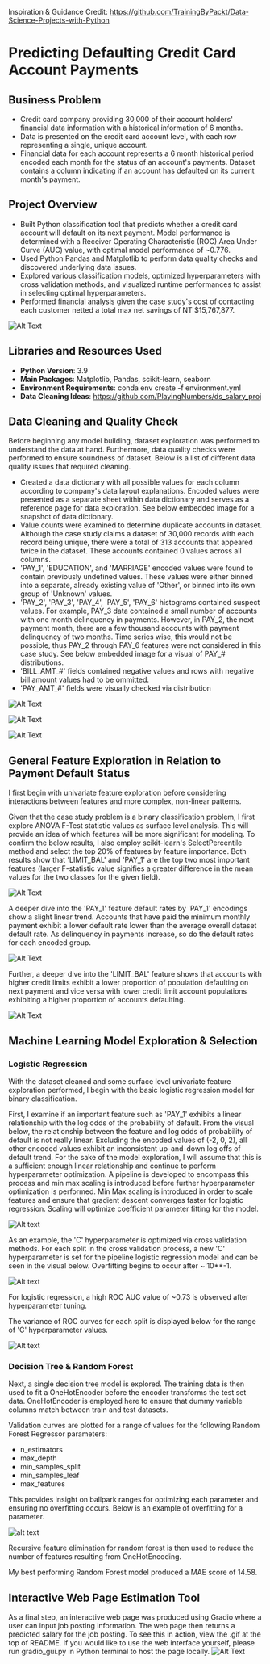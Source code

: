 
Inspiration & Guidance Credit: https://github.com/TrainingByPackt/Data-Science-Projects-with-Python

# Predicting Defaulting Credit Card Account Payments

## Business Problem
 - Credit card company providing 30,000 of their account holders' financial data information with a historical information of 6 months. 
 - Data is presented on the credit card account level, with each row representing a single, unique account.
 - Financial data for each account represents a 6 month historical period encoded each month for the status of an account's payments. Dataset contains a column indicating if an account has defaulted on its current month's payment.

## Project Overview
 - Built Python classification tool that predicts whether a credit card account will default on its next payment. Model performance is determined with a Receiver Operating Characteristic (ROC) Area Under Curve (AUC) value, with optimal model performance of ~0.776.
 - Used Python Pandas and Matplotlib to perform data quality checks and discovered underlying data issues.
 - Explored various classification models, optimized hyperparameters with cross validation methods, and visualized runtime performances to assist in selecting optimal hyperparameters.
 - Performed financial analysis given the case study's cost of contacting each customer netted a total max net savings of NT $15,767,877.

![Alt Text](https://github.com/kcao22/credit_card_defaults/blob/main/Visualizations/financial_analysis_net_savings_positive_threshold.png)

## Libraries and Resources Used

 - **Python Version**: 3.9
 - **Main Packages**: Matplotlib, Pandas, scikit-learn, seaborn
 - **Environment Requirements**: conda env create -f environment.yml
 - **Data Cleaning Ideas**: https://github.com/PlayingNumbers/ds_salary_proj

 ## Data Cleaning and Quality Check

 Before beginning any model building, dataset exploration was performed to understand the data at hand. Furthermore, data quality checks were performed to ensure soundness of dataset. Below is a list of different data quality issues that required cleaning.
 
  - Created a data dictionary with all possible values for each column according to company's data layout explanations. Encoded values were presented as a separate sheet within data dictionary and serves as a reference page for data exploration. See below embedded image for a snapshot of data dictionary.
  - Value counts were examined to determine duplicate accounts in dataset. Although the case study claims a dataset of 30,000 records with each record being unique, there were a total of 313 accounts that appeared twice in the dataset. These accounts contained 0 values across all columns.
  - 'PAY_1', 'EDUCATION', and 'MARRIAGE' encoded values were found to contain previously undefined values. These values were either binned into a separate, already existing value of 'Other', or binned into its own group of 'Unknown' values.
  - 'PAY_2', 'PAY_3', 'PAY_4', 'PAY_5', 'PAY_6' histograms contained suspect values. For example, PAY_3 data contained a small number of accounts with one month delinquency in payments. However, in PAY_2, the next payment month, there are a few thousand accounts with payment delinquency of two months. Time series wise, this would not be possible, thus PAY_2 through PAY_6 features were not considered in this case study. See below embedded image for a visual of PAY_# distributions.
  - 'BILL_AMT_#' fields contained negative values and rows with negative bill amount values had to be ommitted. 
  - 'PAY_AMT_#' fields were visually checked via distribution 
  
![Alt Text](https://github.com/kcao22/credit_card_defaults/blob/main/Visualizations/data_dictionary_preview.PNG)

![Alt Text](https://github.com/kcao22/credit_card_defaults/blob/main/Visualizations/pay_distributions_qc.png)

![Alt Text](https://github.com/kcao22/credit_card_defaults/blob/main/Visualizations/log_pay_amt_distributions.png)

## General Feature Exploration in Relation to Payment Default Status

I first begin with univariate feature exploration before considering interactions between features and more complex, non-linear patterns.

Given that the case study problem is a binary classification problem, I first explore ANOVA F-Test statistic values as surface level analysis. This will provide an idea of which features will be more significant for modeling. To confirm the below results, I also employ scikit-learn's SelectPercentile method and select the top 20% of features by feature importance. Both results show that 'LIMIT_BAL' and 'PAY_1' are the top two most important features (larger F-statistic value signifies a greater difference in the mean values for the two classes for the given field).

![Alt Text](https://github.com/kcao22/credit_card_defaults/blob/main/Visualizations/f_test_df.PNG)


A deeper dive into the 'PAY_1' feature default rates by 'PAY_1' encodings show a slight linear trend. Accounts that have paid the minimum monthly payment exhibit a lower default rate lower than the average overall dataset default rate. As delinquency in payments increase, so do the default rates for each encoded group.

![Alt Text](https://github.com/kcao22/credit_card_defaults/blob/main/Visualizations/pay_1_default_rates_by_code.png)

Further, a deeper dive into the 'LIMIT_BAL' feature shows that accounts with higher credit limits exhibit a lower proportion of population defaulting on next payment and vice versa with lower credit limit account populations exhibiting a higher proportion of accounts defaulting. 

![Alt Text](https://github.com/kcao22/credit_card_defaults/blob/main/Visualizations/credit_limit_check.png)


## Machine Learning Model Exploration & Selection

### Logistic Regression
With the dataset cleaned and some surface level univariate feature exploration performed, I begin with the basic logistic regression model for binary classification.

First, I examine if an important feature such as 'PAY_1' exhibits a linear relationship with the log odds of the probability of default. From the visual below, the relationship between the feature and log odds of probability of default is not really linear. Excluding the encoded values of (-2, 0, 2), all other encoded values exhibit an inconsistent up-and-down log offs of default trend. For the sake of the model exploration, I will assume that this is a sufficient enough linear relationship and continue to perform hyperparameter optimization. A pipeline is developed to encompass this process and min max scaling is introduced before further hyperparameter optimization is performed. Min Max scaling is introduced in order to scale features and ensure that gradient descent converges faster for logistic regression. Scaling will optimize coefficient parameter fitting for the model.

![Alt text](https://github.com/kcao22/credit_card_defaults/blob/main/Visualizations/log_odds_linear_or_nonlinear.png)

As an example, the 'C' hyperparameter is optimized via cross validation methods. For each split in the cross validation process, a new 'C' hyperparameter is set for the pipeline logistic regression model and can be seen in the visual below. Overfitting begins to occur after ~ 10**-1. 

![Alt text](https://github.com/kcao22/credit_card_defaults/blob/main/Visualizations/overfitting_example_c_hyperparameter.png)

For logistic regression, a high ROC AUC value of ~0.73 is observed after hyperparameter tuning.

The variance of ROC curves for each split is displayed below for the range of 'C' hyperparameter values.

![Alt text](https://github.com/kcao22/credit_card_defaults/blob/main/Visualizations/variance_in_splits.png)

### Decision Tree & Random Forest

Next, a single decision tree model is explored. 
The training data is then used to fit a OneHotEncoder before the encoder transforms the test set data. OneHotEncoder is employed here to ensure that dummy variable columns match between train and test datasets.

Validation curves are plotted for a range of values for the following Random Forest Regressor parameters:

  - n_estimators
  - max_depth
  - min_samples_split
  - min_samples_leaf
  - max_features

This provides insight on ballpark ranges for optimizing each parameter and ensuring no overfitting occurs. Below is an example of overfitting for a parameter.

![alt text](https://github.com/kcao22/webscraping_ds_salaries/blob/main/images/max_depth%20overfitting.png "Outliers")

Recursive feature elimination for random forest is then used to reduce the number of features resulting from OneHotEncoding.

My best performing Random Forest model produced a MAE score of 14.58.

## Interactive Web Page Estimation Tool

As a final step, an interactive web page was produced using Gradio where a user can input job posting information. The web page then returns a predicted salary for the job posting. To see this in action, view the .gif at the top of README. If you would like to use the web interface yourself, please run gradio_gui.py in Python terminal to host the page locally.
![Alt Text](https://github.com/kcao22/webscraping_ds_salaries/blob/main/images/terminal_gradio.gif)
